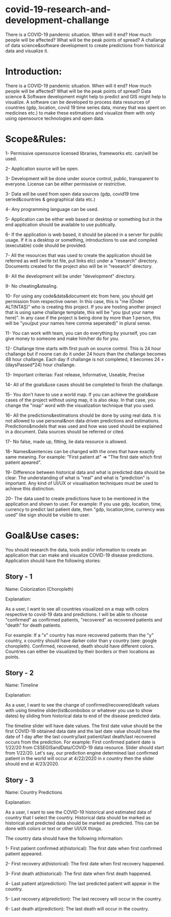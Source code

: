 # covid-19-research-and-development-challange
There is a COVID-19 pandemic situation. When will it end? How much people will be affected? What will be the peak points of spread? A challange of data science&amp;software development  to create predictions from historical data and visualize it.

# Introduction:

There is a COVID-19 pandemic situation. When will it end? How much people will be affected? What will be the peak points of spread? Data science & Software development might help to predict and GIS might help to visualize. A software can be developed to process data resources of countries (gdp, location, covid 19 time series data, money that was spent on medicines etc.) to make these estimations and visualize them with only using opensource technologies and open data.

# Scope&Rules:

1- Permissive opensource licensed libraries, frameworks etc. can/will be used. 

2- Application source will be open.

3- Development will be done under source control, public, transparent to everyone. License can be either permissive or restrictive.

3- Data will be used from open data sources (gdp, covid19 time seried&countries & geographical data etc.)

4- Any programming language can be used. 

5- Application can be either web based or desktop or something but in the end application should be available to use publically.

6- If the application is web based, it should be placed in a server for public usage. If it is a desktop or something, introductions to use and compiled (executable) code should be provided.

7- All the resources that was used to create the application should be referred as well (write txt file, put links etc) under a "research" directory. Documents created for the project also will be in "research" directory.

8- All the development will be under "development" directory.

9- No cheating&stealing. 

10- For using any code&data&document etc from here, you should get permission from respective owner. In this case, this is "me (Önder ALTINTAŞ)" who is creating this project. If you are hosting another project that is using same challange template, this will be "you (put your name here)". In any case if the project is being done by more than 1 person, this will be "you(put your names here comma seperated)" in plural sense.

11- You can work with team, you can do everything by yourself, you can give money to someone and make him/her do for you. 

12- Challange time starts with first push on source control. This is 24 hour challange but if noone can do it under 24 hours than the challange becomes 48 hour challange. Each day if challange is not completed, it becomes 24 + (daysPassed*24) hour challange.

13- Important criterias: Fast release, Informative, Useable, Precise

14- All of the goals&use cases should be completed to finish the challange.

15- You don't have to use a world map. If you can achieve the goals&use cases of the project without using map, it is also okay. In that case, you change the "map" word with the visualization technique that you used. 

16- All the predictions&estimations should be done by using real data. It is not allowed to use personal&non data driven predictions and estimations. Predictions&models that was used and how was used should be explained in a document. Data sources should be referred or cited. 

17- No false, made up, fitting, lie data resource is allowed.

18- Names&sentences can be changed with the ones that have exactly same meaning. For example: "First patient at" => "The first date which first patient apeared".

19- Difference between historical data and what is predicted data should be clear. The understanding of what is "real" and what is "prediction" is important. Any kind of UI/UX or visualisation techniques must be used to achieve this distinction.

20- The data used to create predictions have to be mentioned in the application and shown to user. For example: If you use gdp, location, time, currency to predict last patient date, then "gdp, location,time, currency was used" like sign should be visible to user.

# Goal&Use cases:
You should research the data, tools and/or information to create an application that can make and visualize COVID-19 disease predictions. Application should have the following stories:

## Story - 1
Name: Colorization (Choropleth)

Explanation: 

As a user, I want to see all countries visualized on a map with colors respective to covid-19 data and predictions. I will be able to choose "confirmed" as confirmed patients, "recovered" as recovered patients and "death" for death patients.

For example: If a "x" country has more recovered patients than the "y" country, x country should have darker color than y country (see: google choropleth). Confirmed, recovered, death should have different colors. Countries can either be visualized by their borders or their locations as points. 

## Story - 2
Name: Timeline

Explanation: 

As a user, I want to see the change of confirmed/recovered/death values with using timeline slider(list&combobox or whatever you use to show dates) by sliding from historical data to end of the disease predicted data.

The timeline slider will have date values. The first date value should be the first COVID-19 obtained data date and the last date value should have the date of 1 day after the last country/last patient/last death/last recovered occurs from the prediction.
For example: First confirmed patient date is 1/22/20 from CSSEGISandData/COVID-19 data resource. Slider should start from 1/22/20. Let's say, our prediction engine determined last confirmed patient in the world will occur at 4/22/2020 in x country then the slider should end at 4/23/2020.

## Story - 3 
Name: Country Predictions

Explanation:

As a user, I want to see the COVID-19 historical and estimated data of country that I select the country. Historical data should be marked as historical and predicted data should be marked as predicted. This can be done with colors or text or other UI/UX things. 

The country data should have the following information:

  1- First patient confirmed at(historical): The first date when first confirmed patient appeared.
  
  2- First recovery at(historical): The first date when first recovery happened.
  
  3- First death at(historical): The first date when first death happened.
  
  4- Last patient at(prediction): The last predicted patient will appear in the country.
  
  5- Last recovery at(prediction): The last recovery will occur in the country.
  
  6- Last death at(prediction): The last death will occur in the country.
  




